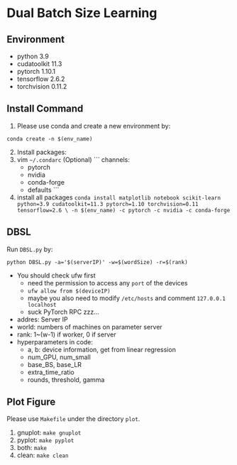 # Dual Batch Size Learning

## Environment
- python 3.9
- cudatoolkit 11.3
- pytorch 1.10.1
- tensorflow 2.6.2
- torchvision 0.11.2

## Install Command
1. Please use conda and create a new environment by:
  ```
  conda create -n $(env_name)
  ```
2. Install packages:
  1. vim `~/.condarc` (Optional)
    ```
    channels:
      - pytorch
      - nvidia
      - conda-forge
      - defaults
    ```
  2. install all packages
    ```
    conda install matplotlib notebook scikit-learn python=3.9 cudatoolkit=11.3 pytorch=1.10 torchvision=0.11 tensorflow=2.6 \
    -n $(env_name) -c pytorch -c nvidia -c conda-forge
    ```

## DBSL
Run `DBSL.py` by:
```
python DBSL.py -a='$(serverIP)' -w=$(wordSize) -r=$(rank)
```
- You should check ufw first
  - need the permission to access any `port` of the devices
  - `ufw allow from $(deviceIP)`
  - maybe you also need to modify `/etc/hosts` and comment `127.0.0.1 localhost`
  - suck PyTorch RPC zzz...
- addres: Server IP
- world: numbers of machines on parameter server
- rank: 1~(w-1) if worker, 0 if server
- hyperparameters in code:
    - a, b: device information, get from linear regression
    - num_GPU, num_small
    - base_BS, base_LR
    - extra_time_ratio
    - rounds, threshold, gamma

## Plot Figure
Please use `Makefile` under the directory `plot`.
1. gnuplot: `make gnuplot`
2. pyplot: `make pyplot`
3. both: `make`
4. clean: `make clean`

